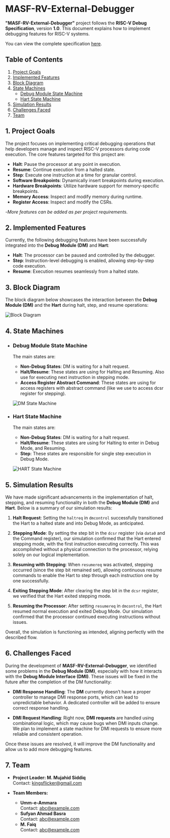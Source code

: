 # MASF-RV-External-Debugger

**"MASF-RV-External-Debugger"** project follows the **RISC-V Debug Specification**, version **1.0**. This document explains how to implement debugging features for RISC-V systems.

You can view the complete specification [here](https://www.scs.stanford.edu/~zyedidia/docs/riscv/riscv-debug.pdf).

## Table of Contents

1. [Project Goals](#project-goals)
2. [Implemented Features](#implemented-features)
3. [Block Diagram](#block-diagram)
4. [State Machines](#state-machines)
   - [Debug Module State Machine](#debug-module-state-machine)
   - [Hart State Machine](#hart-state-machine)
5. [Simulation Results](#simulation-results)
6. [Challenges Faced](#challenges-faced)
7. [Team](#team)

## 1. Project Goals

The project focuses on implementing critical debugging operations that help developers manage and inspect RISC-V processors during code execution. The core features targeted for this project are:

- **Halt**: Pause the processor at any point in execution.
- **Resume**: Continue execution from a halted state.
- **Step**: Execute one instruction at a time for granular control.
- **Software Breakpoints**: Dynamically insert breakpoints during execution.
- **Hardware Breakpoints**: Utilize hardware support for memory-specific breakpoints.
- **Memory Access**: Inspect and modify memory during runtime.
- **Register Access**: Inspect and modify the CSRs.

-_More features can be added as per project requirements._

## 2. Implemented Features

Currently, the following debugging features have been successfully integrated into the **Debug Module (DM)** and **Hart**:

- **Halt**: The processor can be paused and controlled by the debugger.
- **Step**: Instruction-level debugging is enabled, allowing step-by-step code execution.
- **Resume**: Execution resumes seamlessly from a halted state.

## 3. Block Diagram

The block diagram below showcases the interaction between the **Debug Module (DM)** and the **Hart** during halt, step, and resume operations:

![Block Diagram](https://github.com/kingsflicker/MASF-RV-External-Debugger/blob/main/Project_Diagrams/Block_Diagram.png)

## 4. State Machines

- ### Debug Module State Machine

  The main states are:

  - **Non-Debug States**: DM is waiting for a halt request.
  - **Halt/Resume**: These states are using for Halting and Resuming. Also use for executing next instruction in stepping mode.
  - **Access Register Abstract Command**: These states are using for access registers with abstract command (like we use to access dcsr register for stepping).

  ![DM State Machine](https://github.com/kingsflicker/MASF-RV-External-Debugger/blob/main/Project_Diagrams/DM_FSM.png)

- ### Hart State Machine

  The main states are:

  - **Non-Debug States**: DM is waiting for a halt request.
  - **Halt/Resume**: These states are using for Halting to enter in Debug Mode, and Resuming.
  - **Step**: These states are responsible for single step execution in Debug Mode.

  ![HART State Machine](https://github.com/kingsflicker/MASF-RV-External-Debugger/blob/main/Project_Diagrams/HART_FSM.png)

## 5. Simulation Results

We have made significant advancements in the implementation of halt, stepping, and resuming functionality in both the **Debug Module (DM)** and **Hart**. Below is a summary of our simulation results:

1. **Halt Request**: Setting the `haltreq` in `dmcontrol` successfully transitioned the Hart to a halted state and into Debug Mode, as anticipated.

2. **Stepping Mode**: By setting the step bit in the `dcsr` register (via `data0` and the Command register), our simulation confirmed that the Hart entered stepping mode, with the first instruction executing correctly. This was accomplished without a physical connection to the processor, relying solely on our logical implementation.

3. **Resuming with Stepping**: When `resumereq` was activated, stepping occurred (since the step bit remained set), allowing continuous resume commands to enable the Hart to step through each instruction one by one successfully.

4. **Exiting Stepping Mode**: After clearing the step bit in the `dcsr` register, we verified that the Hart exited stepping mode.

5. **Resuming the Processor**: After setting `resumereq` in `dmcontrol`, the Hart resumed normal execution and exited Debug Mode. Our simulation confirmed that the processor continued executing instructions without issues.

Overall, the simulation is functioning as intended, aligning perfectly with the described flow.

## 6. Challenges Faced

During the development of **MASF-RV-External-Debugger**, we identified some problems in the **Debug Module (DM)**, especially with how it interacts with the **Debug Module Interface (DMI)**. These issues will be fixed in the future after the completion of the DM functionality:

- **DMI Response Handling**: The **DM** currently doesn’t have a proper controller to manage DMI response ports, which can lead to unpredictable behavior. A dedicated controller will be added to ensure correct response handling.

- **DMI Request Handling**: Right now, **DMI requests** are handled using combinational logic, which may cause bugs when DMI inputs change. We plan to implement a state machine for DMI requests to ensure more reliable and consistent operation.

Once these issues are resolved, it will improve the DM functionality and allow us to add more debugging features.

## 7. Team

- **Project Leader: M. Mujahid Siddiq**  
  Contact: kingsflicker@gmail.com

- **Team Members:**
  - **Umm-e-Ammara**  
    Contact: abc@example.com
  - **Sufyan Ahmad Basra**  
    Contact: abc@example.com
  - **M. Faiq**  
    Contact: abc@example.com
